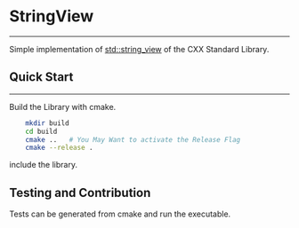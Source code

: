 # StringView

---
Simple implementation of [std::string_view] of the CXX Standard Library.
</br>

## Quick Start

---

Build the Library with cmake.

```bash
    mkdir build
    cd build
    cmake ..   # You May Want to activate the Release Flag
    cmake --release .
```

include the library.

## Testing and Contribution

Tests can be generated from cmake and run the executable.

[std::string_view]:  https://en.cppreference.com/w/cpp/string/basic_string_view

